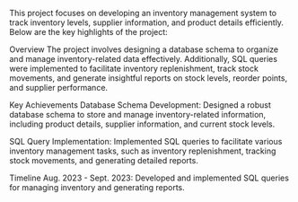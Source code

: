 This project focuses on developing an inventory management system to track inventory levels, supplier information, and product details efficiently. Below are the key highlights of the project:

Overview
The project involves designing a database schema to organize and manage inventory-related data effectively. Additionally, SQL queries were implemented to facilitate inventory replenishment, track stock movements, and generate insightful reports on stock levels, reorder points, and supplier performance.

Key Achievements
Database Schema Development: Designed a robust database schema to store and manage inventory-related information, including product details, supplier information, and current stock levels.

SQL Query Implementation: Implemented SQL queries to facilitate various inventory management tasks, such as inventory replenishment, tracking stock movements, and generating detailed reports.

Timeline
Aug. 2023 - Sept. 2023: Developed and implemented SQL queries for managing inventory and generating reports.
